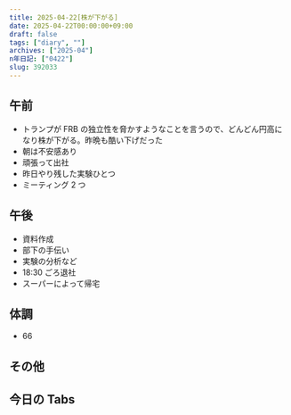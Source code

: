 ```yaml
---
title: 2025-04-22[株が下がる]
date: 2025-04-22T00:00:00+09:00
draft: false
tags: ["diary", ""]
archives: ["2025-04"]
n年日記: ["0422"]
slug: 392033
---
```


## 午前

- トランプが FRB の独立性を脅かすようなことを言うので、どんどん円高になり株が下がる。昨晩も酷い下げだった
- 朝は不安感あり
- 頑張って出社
- 昨日やり残した実験ひとつ
- ミーティング 2 つ

## 午後

- 資料作成
- 部下の手伝い
- 実験の分析など
- 18:30 ごろ退社
- スーパーによって帰宅

## 体調

- 66

## その他

## 今日の Tabs
